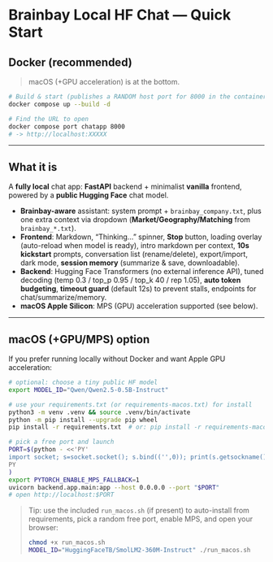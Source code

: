 # Brainbay Local HF Chat — Quick Start

## Docker (recommended)

> macOS (+GPU acceleration) is at the bottom.

```bash
# Build & start (publishes a RANDOM host port for 8000 in the container)
docker compose up --build -d

# Find the URL to open
docker compose port chatapp 8000
# -> http://localhost:XXXXX
```

---

## What it is

A **fully local** chat app: **FastAPI** backend + minimalist **vanilla** frontend, powered by a **public Hugging Face** chat model.

* **Brainbay-aware** assistant: system prompt + `brainbay_company.txt`, plus one extra context via dropdown (**Market/Geography/Matching** from `brainbay_*.txt`).
* **Frontend**: Markdown, “Thinking…” spinner, **Stop** button, loading overlay (auto-reload when model is ready), intro markdown per context, **10s kickstart** prompts, conversation list (rename/delete), export/import, dark mode, **session memory** (summarize & save, downloadable).
* **Backend**: Hugging Face Transformers (no external inference API), tuned decoding (temp 0.3 / top_p 0.95 / top_k 40 / rep 1.05), **auto token budgeting**, **timeout guard** (default 12s) to prevent stalls, endpoints for chat/summarize/memory.
* **macOS Apple Silicon**: MPS (GPU) acceleration supported (see below).

---

## macOS (+GPU/MPS) option

If you prefer running locally without Docker and want Apple GPU acceleration:

```bash
# optional: choose a tiny public HF model
export MODEL_ID="Qwen/Qwen2.5-0.5B-Instruct"

# use your requirements.txt (or requirements-macos.txt) for install
python3 -m venv .venv && source .venv/bin/activate
python -m pip install --upgrade pip wheel
pip install -r requirements.txt  # or: pip install -r requirements-macos.txt

# pick a free port and launch
PORT=$(python - <<'PY'
import socket; s=socket.socket(); s.bind(('',0)); print(s.getsockname()[1]); s.close()
PY
)
export PYTORCH_ENABLE_MPS_FALLBACK=1
uvicorn backend.app.main:app --host 0.0.0.0 --port "$PORT"
# open http://localhost:$PORT
```

> Tip: use the included `run_macos.sh` (if present) to auto-install from requirements, pick a random free port, enable MPS, and open your browser:
>
> ```bash
> chmod +x run_macos.sh
> MODEL_ID="HuggingFaceTB/SmolLM2-360M-Instruct" ./run_macos.sh
> ```
